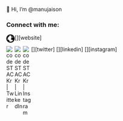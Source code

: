  👋 Hi, I’m @manujaison
 
 ### Connect with me:

[<img align="left" alt="manujaison.github.io" width="22px" src="https://raw.githubusercontent.com/iconic/open-iconic/master/svg/globe.svg" />][website]
<!---[<img align="left" alt="codeSTACKr | YouTube" width="22px" src="https://cdn.jsdelivr.net/npm/simple-icons@v3/icons/youtube.svg" />][youtube]-->
[<img align="left" alt="codeSTACKr | Twitter" width="22px" src="https://cdn.jsdelivr.net/npm/simple-icons@v3/icons/twitter.svg" />][twitter]
[<img align="left" alt="codeSTACKr | LinkedIn" width="22px" src="https://cdn.jsdelivr.net/npm/simple-icons@v3/icons/linkedin.svg" />][linkedin]
[<img align="left" alt="codeSTACKr | Instagram" width="22px" src="https://cdn.jsdelivr.net/npm/simple-icons@v3/icons/instagram.svg" />][instagram]

<br />


<!---
manujaison/manujaison is a ✨ special ✨ repository because its `README.md` (this file) appears on your GitHub profile.
You can click the Preview link to take a look at your changes.
--->
